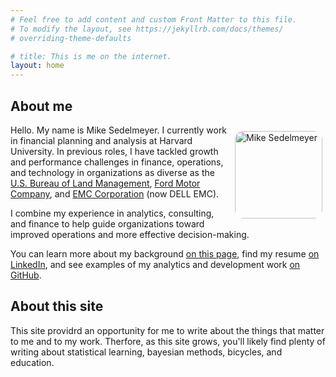 ```yaml
---
# Feel free to add content and custom Front Matter to this file.
# To modify the layout, see https://jekyllrb.com/docs/themes/ 
# overriding-theme-defaults

# title: This is me on the internet.
layout: home
---
```


## About me

<p><img src="{{ site.baseurl }}/img/headshot.jpg" alt="Mike Sedelmeyer" width="140" height="140" style="float: right;
margin: 10px 5px 10px 10px;border-radius: 10%;"></p>

Hello. My name is Mike Sedelmeyer. I currently work in financial planning and analysis at Harvard University. In previous roles, I have tackled growth and performance challenges in finance, operations, and technology in organizations as diverse as the <a href="https://www.blm.gov/" target="_blank">U.S. Bureau of Land Management</a>, <a href="http://www.ford.com/" target="_blank">Ford Motor Company</a>, and <a href="https://www.emc.com/" target="_blank">EMC Corporation</a> (now DELL EMC).

I combine my experience in analytics, consulting, and finance to help guide organizations toward improved operations and more effective decision-making.

You can learn more about my background [on this page](past.md), find my resume <a href="https://www.linkedin.com/in/sedelmeyer/" target="_blank">on LinkedIn</a>, and see examples of my analytics and development work <a href="https://www.linkedin.com/in/sedelmeyer/" target="_blank">on GitHub</a>.

## About this site

This site providrd an opportunity for me to write about the things that matter to me and to my work. Therfore, as this site grows, you'll likely find plenty of writing about statistical learning, bayesian methods, bicycles, and education.


